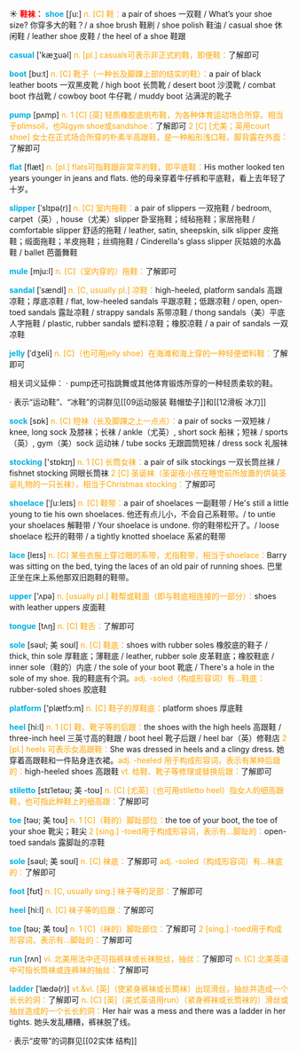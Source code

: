 ☀ <font color="red">**鞋袜：**</font>
<font color="sky blue">**shoe**</font> [ʃu:] 
<font color="orange">n. [C] 鞋：</font>a pair of shoes 一双鞋 / What’s your shoe size? 你穿多大的鞋？/ a shoe brush 鞋刷 / shoe polish 鞋油 / casual shoe 休闲鞋 / leather shoe 皮鞋 / the heel of a shoe 鞋跟

<font color="sky blue">**casual**</font> ['kæӡuəl] 
<font color="orange">n. [pl.] casuals可表示非正式的鞋，即便鞋：</font>了解即可

<font color="sky blue">**boot**</font> [bu:t] 
<font color="orange">n. [C] 靴子（一种长及脚踝上部的结实的鞋）：</font>a pair of black leather boots 一双黑皮靴 / high boot 长筒靴 / desert boot 沙漠靴 / combat boot 作战靴 / cowboy boot 牛仔靴 / muddy boot 沾满泥的靴子 

<font color="sky blue">**pump**</font> [pʌmp] 
<font color="orange">n. 1 [C] [英] 轻质橡胶底帆布鞋，为各种体育运动场合所穿。相当于plimsoll，也叫gym shoe或sandshoe：</font>了解即可 <font color="orange">2 [C] [尤美；英用court shoe] 女士在正式场合所穿的朴素半高跟鞋，是一种船形浅口鞋，脚背露在外面：</font>了解即可

<font color="sky blue">**flat**</font> [flæt] 
<font color="orange">n. [pl.] flats可指鞋跟非常平的鞋，即平底鞋：</font>His mother looked ten years younger in jeans and flats. 他的母亲穿着牛仔裤和平底鞋，看上去年轻了十岁。
           
<font color="sky blue">**slipper**</font> [ˈslɪpə(r)]
<font color="orange">n. [C] 室内拖鞋：</font>a pair of slippers 一双拖鞋 / bedroom, carpet（英）, house（尤美）slipper 卧室拖鞋；绒毡拖鞋；家居拖鞋 / comfortable slipper 舒适的拖鞋 / leather, satin, sheepskin, silk slipper 皮拖鞋；缎面拖鞋；羊皮拖鞋；丝绸拖鞋 / Cinderella's glass slipper 灰姑娘的水晶鞋 / ballet 芭蕾舞鞋
           
<font color="sky blue">**mule**</font> [mju:l]
<font color="orange">n. [C]（室内穿的）拖鞋：</font>了解即可

<font color="sky blue">**sandal**</font> [ˈsændl]
<font color="orange">n. [C, usually pl.] 凉鞋：</font>high-heeled, platform sandals 高跟凉鞋；厚底凉鞋 / flat, low-heeled sandals 平跟凉鞋；低跟凉鞋 / open, open-toed sandals 露趾凉鞋 / strappy sandals 系带凉鞋 / thong sandals（美）平底人字拖鞋 / plastic, rubber sandals 塑料凉鞋；橡胶凉鞋 / a pair of sandals 一双凉鞋
        
<font color="sky blue">**jelly**</font> [ˈdʒeli]
<font color="orange">n. [C]（也可用jelly shoe）在海滩和海上穿的一种轻便塑料鞋：</font>了解即可
 
相关词义延伸：
· pump还可指跳舞或其他体育锻炼所穿的一种轻质柔软的鞋。

· 表示“运动鞋”、“冰鞋”的词群见[[09运动服装 鞋帽垫子]]和[[12滑板 冰刀]]

<font color="sky blue">**sock**</font> [sɒk] 
<font color="orange">n. [C] 短袜（长及脚踝之上一点点）：</font>a pair of socks 一双短袜 / knee, long sock 及膝袜；长袜 / ankle（尤英）, short sock 船袜；短袜 / sports（英）, gym（美）sock 运动袜 / tube socks 无跟圆筒短袜 / dress sock 礼服袜

<font color="sky blue">**stocking**</font> ['stɒkɪŋ] 
<font color="orange">n. 1 [C] 长筒女袜：</font>a pair of silk stockings 一双长筒丝袜 / fishnet stocking 网眼长筒袜 <font color="orange">2 [C] 圣诞袜（圣诞夜小孩在睡觉前所放置的供装圣诞礼物的一只长袜），相当于Christmas stocking：</font>了解即可
           
<font color="sky blue">**shoelace**</font> [ˈʃu:leɪs]
<font color="orange">n. [C] 鞋带：</font>a pair of shoelaces 一副鞋带 / He's still a little young to tie his own shoelaces. 他还有点儿小，不会自己系鞋带。/ to untie your shoelaces 解鞋带 / Your shoelace is undone. 你的鞋带松开了。/ loose shoelace 松开的鞋带 / a tightly knotted shoelace 系紧的鞋带
           
<font color="sky blue">**lace**</font> [leɪs]
<font color="orange">n. [C] 某些衣服上穿过眼的系带，尤指鞋带，相当于shoelace：</font>Barry was sitting on the bed, tying the laces of an old pair of running shoes. 巴里正坐在床上系他那双旧跑鞋的鞋带。

<font color="sky blue">**upper**</font> ['ʌpə] 
<font color="orange">n. [usually pl.] 鞋帮或鞋面（即与鞋底相连接的一部分）：</font>shoes with leather uppers 皮面鞋

<font color="sky blue">**tongue**</font> [tʌŋ] 
<font color="orange">n. [C] 鞋舌：</font>了解即可
           
<font color="sky blue">**sole**</font> [səʊl; 美 soʊl]
<font color="orange">n. [C] 鞋底：</font>shoes with rubber soles 橡胶底的鞋子 / thick, thin sole 厚鞋底；薄鞋底 / leather, rubber sole 皮革鞋底；橡胶鞋底 / inner sole（鞋的）内底 / the sole of your boot 靴底 / There's a hole in the sole of my shoe. 我的鞋底有个洞。<font color="orange">adj. -soled（构成形容词）有…鞋底：</font>rubber-soled shoes 胶底鞋

<font color="sky blue">**platform**</font> ['plætfɔ:m] 
<font color="orange">n. [C] 鞋子的厚鞋底：</font>platform shoes 厚底鞋

<font color="sky blue">**heel**</font> [hi:l] 
<font color="orange">n. 1 [C] 鞋、靴子等的后跟：</font>the shoes with the high heels 高跟鞋 / three-inch heel 三英寸高的鞋跟 / boot heel 靴子后跟 / heel bar（英）修鞋店 <font color="orange">2 [pl.] heels 可表示女高跟鞋：</font>She was dressed in heels and a clingy dress. 她穿着高跟鞋和一件贴身连衣裙。<font color="orange">adj. -heeled 用于构成形容词，表示有某种后跟的：</font>high-heeled shoes 高跟鞋 <font color="orange">vt. 给鞋、靴子等修理或替换后跟：</font>了解即可
           
<font color="sky blue">**stiletto**</font> [stɪˈletəʊ; 美 -toʊ]
<font color="orange">n. [C] [尤英]（也可用stiletto heel）指女人的细高跟鞋，也可指此种鞋上的细高跟：</font>了解即可
           
<font color="sky blue">**toe**</font> [təʊ; 美 toʊ]
<font color="orange">n. 1 [C]（鞋的）脚趾部位：</font>the toe of your boot, the toe of your shoe 靴尖；鞋尖 <font color="orange">2 [sing.] -toed用于构成形容词，表示有…脚趾的：</font>open-toed sandals 露脚趾的凉鞋
           
<font color="sky blue">**sole**</font> [səʊl; 美 soʊl]
<font color="orange">n. [C] 袜底：</font>了解即可 <font color="orange">adj. -soled（构成形容词）有…袜底的：</font>了解即可

<font color="sky blue">**foot**</font> [fʊt] 
<font color="orange">n. [C, usually sing.] 袜子等的足部：</font>了解即可

<font color="sky blue">**heel**</font> [hi:l] 
<font color="orange">n. [C] 袜子等的后跟：</font>了解即可
           
<font color="sky blue">**toe**</font> [təʊ; 美 toʊ]
<font color="orange">n. 1 [C]（袜的）脚趾部位：</font>了解即可 <font color="orange">2 [sing.] -toed用于构成形容词，表示有…脚趾的：</font>了解即可

<font color="sky blue">**run**</font> [rʌn] 
<font color="orange">vi. 北美用法中还可指裤袜或长袜脱丝，抽丝：</font>了解即可 <font color="orange">n. [C] 北美英语中可指长筒袜或连裤袜的抽丝：</font>了解即可
           
<font color="sky blue">**ladder**</font> [ˈlædə(r)]
<font color="orange">vt.&vi. [英]（使紧身裤袜或长筒袜）出现滑丝，抽丝并造成一个长长的洞：</font>了解即可 <font color="orange">n. [C] [英]（美式英语用run）（紧身裤袜或长筒袜的）滑丝或抽丝造成的一个长长的洞：</font>Her hair was a mess and there was a ladder in her tights. 她头发乱糟糟，裤袜脱了线。

· 表示“皮带”的词群见[[02实体 结构]]